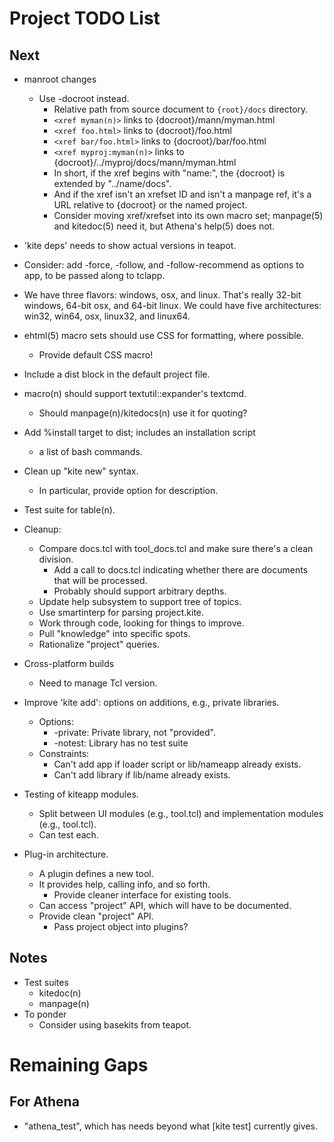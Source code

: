 # Project TODO List

## Next

* manroot changes
  * Use -docroot instead.
    * Relative path from source document to `{root}/docs` directory.
    * `<xref myman(n)>` links to {docroot}/mann/myman.html
    * `<xref foo.html>` links to {docroot}/foo.html
    * `<xref bar/foo.html>` links to {docroot}/bar/foo.html
    * `<xref myproj:myman(n)>` links to {docroot}/../myproj/docs/mann/myman.html
    * In short, if the xref begins with "name:", the {docroot} is extended
      by "../name/docs".
    * And if the xref isn't an xrefset ID and isn't a manpage ref, it's
      a URL relative to {docroot} or the named project.
    * Consider moving xref/xrefset into its own macro set; manpage(5) and
      kitedoc(5) need it, but Athena's help(5) does not.
* 'kite deps' needs to show actual versions in teapot.

* Consider: add -force, -follow, and -follow-recommend as options to app,
  to be passed along to tclapp.
* We have three flavors: windows, osx, and linux.  That's really
  32-bit windows, 64-bit osx, and 64-bit linux.  We could have five
  architectures: win32, win64, osx, linux32, and linux64. 

* ehtml(5) macro sets should use CSS for formatting, where possible.
  * Provide default CSS macro!
* Include a dist block in the default project file.
* macro(n) should support textutil::expander's textcmd.
  * Should manpage(n)/kitedocs(n) use it for quoting?
* Add %install target to dist; includes an installation script
  * a list of bash commands.
* Clean up "kite new" syntax.  
  * In particular, provide option for description.

* Test suite for table(n).
* Cleanup:
  * Compare docs.tcl with tool_docs.tcl and make sure there's a clean
    division.
    * Add a call to docs.tcl indicating whether there are documents
      that will be processed.
    * Probably should support arbitrary depths.
  * Update help subsystem to support tree of topics.
  * Use smartinterp for parsing project.kite.
  * Work through code, looking for things to improve.
  * Pull "knowledge" into specific spots.
  * Rationalize "project" queries.
* Cross-platform builds
  * Need to manage Tcl version.
* Improve 'kite add': options on additions, e.g., private libraries.
  * Options:
    * -private: Private library, not "provided".
    * -notest: Library has no test suite 
  * Constraints:
    * Can't add app if loader script or lib/nameapp already exists.
    * Can't add library if lib/name already exists.
* Testing of kiteapp modules.
  * Split between UI modules (e.g., <name>tool.tcl) and implementation
    modules (e.g., tool.tcl).
  * Can test each.
* Plug-in architecture.
  * A plugin defines a new tool.
  * It provides help, calling info, and so forth.
    * Provide cleaner interface for existing tools.
  * Can access "project" API, which will have to be documented.
  * Provide clean "project" API.
    * Pass project object into plugins?

## Notes

* Test suites
  * kitedoc(n)
  * manpage(n)
* To ponder
  * Consider using basekits from teapot.

# Remaining Gaps #

## For Athena

* "athena_test", which has needs beyond what [kite test] currently gives.


